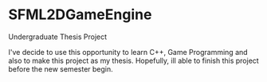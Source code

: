 # SFML2DGameEngine
 Undergraduate Thesis Project

I've decide to use this opportunity to learn C++, Game Programming and also to make this project as my thesis. 
Hopefully, ill able to finish this project before the new semester begin.
